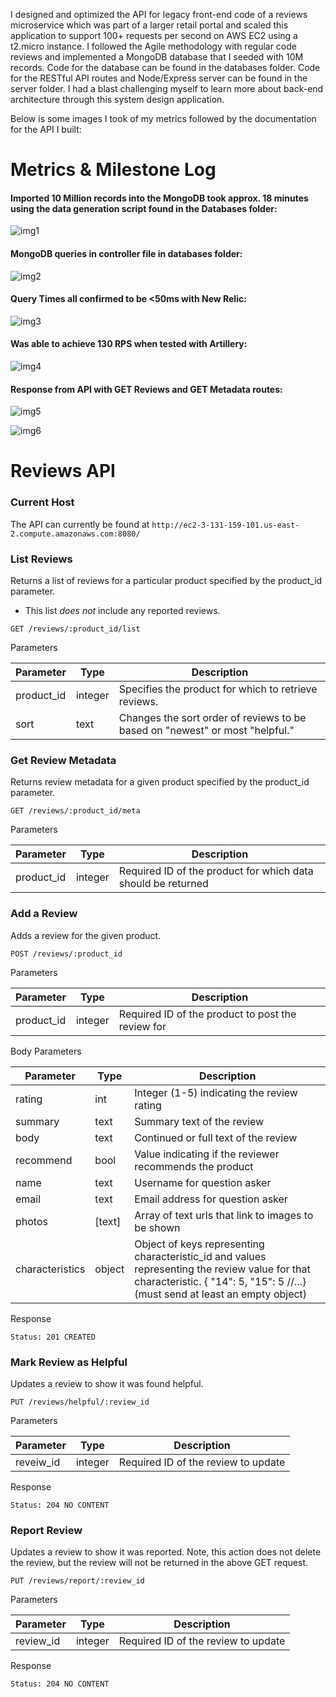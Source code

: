 I designed and optimized the API for legacy front-end code of a reviews microservice which was part of a larger retail portal and scaled this application to support 100+ requests per second on AWS EC2 using a t2.micro instance. I followed the Agile methodology with regular code reviews and implemented a MongoDB database that I seeded with 10M records. Code for the database can be found in the databases folder. Code for the RESTful API routes and Node/Express server can be found in the server folder. I had a blast challenging myself to learn more about back-end architecture through this system design application.

Below is some images I took of my metrics followed by the documentation for the API I built:

# Metrics & Milestone Log

#### Imported 10 Million records into the MongoDB took approx. 18 minutes using the data generation script found in the Databases folder:

![img1](../master/readme_images/images/image4.png)


#### MongoDB queries in controller file in databases folder:

![img2](../master/readme_images/images/image23.png)

#### Query Times all confirmed to be <50ms with New Relic:

![img3](../master/readme_images/images/image25.png)

#### Was able to achieve 130 RPS when tested with Artillery:

![img4](../master/readme_images/images/image5.png)

#### Response from API with GET Reviews and GET Metadata routes:

![img5](../master/readme_images/images/Getreviews)

![img6](../master/readme_images/images/Reviewsmeta)

# Reviews API

### Current Host
The API can currently be found at `http://ec2-3-131-159-101.us-east-2.compute.amazonaws.com:8080/`

### List Reviews
Returns a list of reviews for a particular product specified by the product_id parameter.  
- This list *does not* include any reported reviews.

`GET /reviews/:product_id/list`

Parameters

| Parameter  | Type    | Description                                                  |
| ---------- | ------- | ------------------------------------------------------------ |
| product_id | integer | Specifies the product for which to retrieve reviews.         |
| sort       | text    | Changes the sort order of reviews to be based on "newest" or most "helpful." |

### Get Review Metadata

Returns review metadata for a given product specified by the product_id parameter.

`GET /reviews/:product_id/meta`

Parameters

| Parameter  | Type    | Description                                                  |
| ---------- | ------- | ------------------------------------------------------------ |
| product_id | integer | Required ID of the product for which data should be returned |


### Add a Review

Adds a review for the given product.

`POST /reviews/:product_id`

Parameters

| Parameter  | Type    | Description                                       |
| ---------- | ------- | ------------------------------------------------- |
| product_id | integer | Required ID of the product to post the review for |

Body Parameters

| Parameter       | Type   | Description                                                  |
| --------------- | ------ | ------------------------------------------------------------ |
| rating          | int    | Integer (1-5) indicating the review rating                   |
| summary         | text   | Summary text of the review                                   |
| body            | text   | Continued or full text of the review                         |
| recommend       | bool   | Value indicating if the reviewer recommends the product      |
| name            | text   | Username for question asker                                  |
| email           | text   | Email address for question asker                             |
| photos          | [text] | Array of text urls that link to images to be shown           |
| characteristics | object | Object of keys representing characteristic_id and values representing the review value for that characteristic. { "14": 5, "15": 5 //...} (must send at least an empty object)|

Response

`Status: 201 CREATED `

### Mark Review as Helpful

Updates a review to show it was found helpful.

`PUT /reviews/helpful/:review_id`

Parameters

| Parameter | Type    | Description                         |
| --------- | ------- | ----------------------------------- |
| reveiw_id | integer | Required ID of the review to update |

Response

`Status: 204 NO CONTENT `


### Report Review

Updates a review to show it was reported. Note, this action does not delete the review, but the review will not be returned in the above GET request.

`PUT /reviews/report/:review_id`

Parameters

| Parameter | Type    | Description                         |
| --------- | ------- | ----------------------------------- |
| review_id | integer | Required ID of the review to update |

Response

`Status: 204 NO CONTENT `
